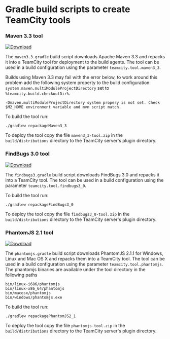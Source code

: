 
# Gradle build scripts to create TeamCity tools

### Maven 3.3 tool

[![Download](https://api.bintray.com/packages/rodm/teamcity-plugins-generic/maven3_3-tool/images/download.svg)](https://bintray.com/rodm/teamcity-plugins-generic/maven3_3-tool/_latestVersion)

The `maven3.3.gradle` build script downloads Apache Maven 3.3 and repacks it into a TeamCity tool for
deployment to the build agents. The tool can be used in a build configuration using the parameter
`teamcity.tool.maven3_3`.

Builds using Maven 3.3 may fail with the error below, to work around this problem add the following system
property to the build configuration: `system.maven.multiModuleProjectDirectory` set to `%teamcity.build.checkoutDir%`. 

    -Dmaven.multiModuleProjectDirectory system propery is not set. Check $M2_HOME environment variable and mvn script match.
 
To build the tool run:

    ./gradlew repackageMaven3_3

To deploy the tool copy the file `maven3_3-tool.zip` in the `build/distributions` directory to the
TeamCity server's plugin directory. 

### FindBugs 3.0 tool

[![Download](https://api.bintray.com/packages/rodm/teamcity-plugins-generic/findbugs3_0-tool/images/download.svg)](https://bintray.com/rodm/teamcity-plugins-generic/findbugs3_0-tool/_latestVersion)

The `findbugs3.gradle` build script downloads FindBugs 3.0 and repacks it into a TeamCity tool. The tool
can be used in a build configuration using the parameter `teamcity.tool.findbugs3_0`.

To build the tool run:

    ./gradlew repackageFindBugs3_0
    
To deploy the tool copy the file `findbugs3_0-tool.zip` in the `build/distributions` directory to the
TeamCity server's plugin directory. 

### PhantomJS 2.1 tool

[![Download](https://api.bintray.com/packages/rodm/teamcity-plugins-generic/phantomjs-tool/images/download.svg)](https://bintray.com/rodm/teamcity-plugins-generic/phantomjs-tool/_latestVersion)

The `phantomjs.gradle` build script downloads PhantomJS 2.1.1 for Windows, Linux and Mac OS X and repacks them into
a TeamCity tool. The tool can be used in a build configuration using the parameter `teamcity.tool.phantomjs`. The
phantomjs binaries are available under the tool directory in the following paths

    bin/linux-i686/phantomjs
    bin/linux-x86_64/phantomjs
    bin/macosx/phantomjs
    bin/windows/phantomjs.exe

To build the tool run:

    ./gradlew repackagePhantomJS2_1

To deploy the tool copy the file `phantomjs-tool.zip` in the `build/distributions` directory to the
TeamCity server's plugin directory.

